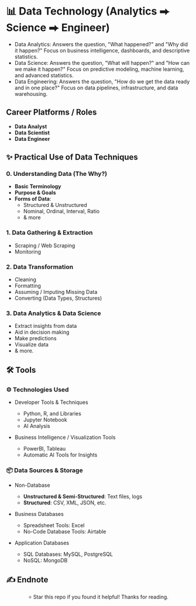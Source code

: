 # 📊 Data Technology (Analytics ⮕ Science ⮕ Engineer)

- Data Analytics: Answers the question, "What happened?" and "Why did it happen?" Focus on business intelligence, dashboards, and descriptive statistics.
- Data Science: Answers the question, "What will happen?" and "How can we make it happen?" Focus on predictive modeling, machine learning, and advanced statistics.
- Data Engineering: Answers the question, "How do we get the data ready and in one place?" Focus on data pipelines, infrastructure, and data warehousing.

## Career Platforms / Roles
- **Data Analyst**
- **Data Scientist**
- **Data Engineer**

## ✨ Practical Use of Data Techniques

### 0. Understanding Data (The Why?)
- **Basic Terminology**
- **Purpose & Goals**
- **Forms of Data**:
  - Structured & Unstructured
  - Nominal, Ordinal, Interval, Ratio
  - & more

### 1. Data Gathering & Extraction
- Scraping / Web Scraping
- Monitoring

### 2. Data Transformation
- Cleaning
- Formatting
- Assuming / Imputing Missing Data
- Converting (Data Types, Structures)

### 3. Data Analytics & Data Science
- Extract insights from data
- Aid in decision making
- Make predictions
- Visualize data
- & more.

## 🛠️ Tools

### ⚙️ Technologies Used 

- Developer Tools & Techniques
  - Python, R, and Libraries
  - Jupyter Notebook
  - AI Analysis

- Business Intelligence / Visualization Tools
    - PowerBI, Tableau
    - Automatic AI Tools for Insights

### 📦 Data Sources & Storage

- Non-Database
    - **Unstructured & Semi-Structured**: Text files, logs
    - **Structured**: CSV, XML, JSON, etc.

- Business Databases
    - Spreadsheet Tools: Excel
    - No-Code Database Tools: Airtable

- Application Databases
    - SQL Databases: MySQL, PostgreSQL
    - NoSQL: MongoDB

## ✍️ Endnote

<p align="center">⭐ Star this repo if you found it helpful! Thanks for reading.</p>


